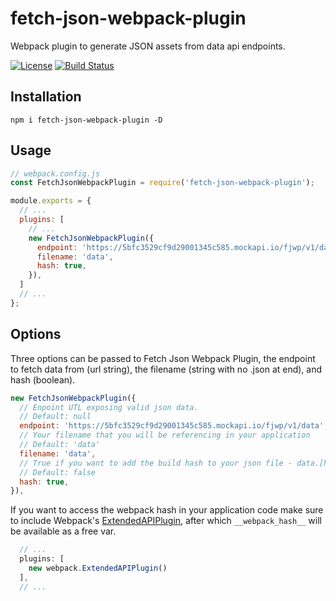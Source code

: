 # fetch-json-webpack-plugin
Webpack plugin to generate JSON assets from data api endpoints.

[![License](https://img.shields.io/npm/l/express.svg)](https://github.com/dblodorn/fetch-json-webpack-plugin/blob/master/LICENSE)
[![Build Status](https://travis-ci.org/dblodorn/fetch-json-webpack-plugin.svg?branch=master)](https://travis-ci.org/dblodorn/fetch-json-webpack-plugin)

## Installation

```shell
npm i fetch-json-webpack-plugin -D
```

## Usage

```js
// webpack.config.js
const FetchJsonWebpackPlugin = require('fetch-json-webpack-plugin');

module.exports = {
  // ...
  plugins: [
    // ...
    new FetchJsonWebpackPlugin({
      endpoint: 'https://5bfc3529cf9d29001345c585.mockapi.io/fjwp/v1/data',
      filename: 'data',
      hash: true,
    }),
  ]
  // ...
};
```

## Options

Three options can be passed to Fetch Json Webpack Plugin, the endpoint to fetch data from (url string), the filename (string with no .json at end), and hash (boolean).

```js
new FetchJsonWebpackPlugin({
  // Enpoint UTL exposing valid json data.
  // Default: null
  endpoint: 'https://5bfc3529cf9d29001345c585.mockapi.io/fjwp/v1/data',
  // Your filename that you will be referencing in your application
  // Default: 'data'
  filename: 'data',
  // True if you want to add the build hash to your json file - data.[hash].json - recommended for cache busting.
  // Default: false
  hash: true,
}),
```

If you want to access the webpack hash in your application code make sure to include Webpack's [ExtendedAPIPlugin](https://github.com/webpack/docs/wiki/list-of-plugins#extendedapiplugin), after which `__webpack_hash__` will be available as a free var.

```js
  // ...
  plugins: [
    new webpack.ExtendedAPIPlugin()
  ],
  // ...
```
